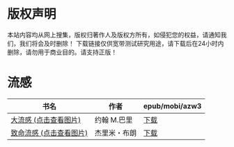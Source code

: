 # 版权声明

本站内容均从网上搜集，版权归著作人及版权方所有，如侵犯您的权益，请通知我们，我们将会及时删除！ 下载链接仅供宽带测试研究用途，请下载后在24小时内删除，请勿用于商业目的。请支持正版！

# 流感

| 书名 | 作者 | epub/mobi/azw3 |
| --- | --- | --- |
| [大流感 (点击查看图片)](https://www.dushupai.com/attachment/2024/06/09/adbda3b9382a6c80.jpg) | 约翰 M.巴里 | [下载](https://url89.ctfile.com/f/31084289-1356990898-2c7e53?p=8866) |
| [致命流感 (点击查看图片)](https://www.dushupai.com/attachment/2024/06/09/e5e1500e54fc7408.jpg) | 杰里米・布朗 | [下载](https://url89.ctfile.com/f/31084289-1357053661-503b47?p=8866) |
